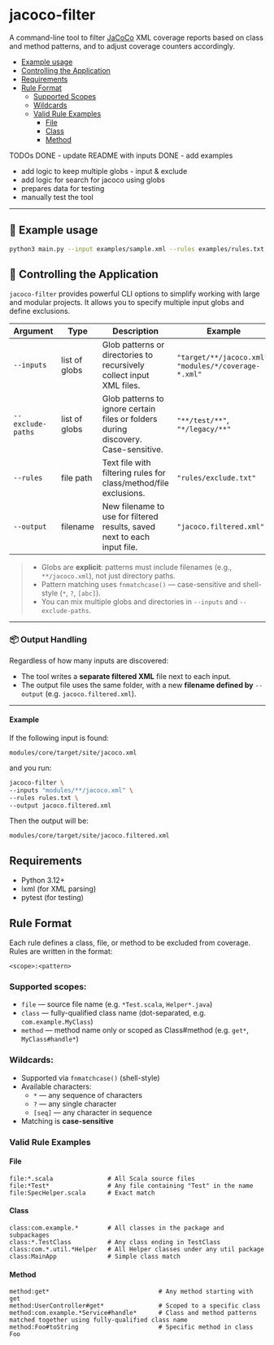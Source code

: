 # jacoco-filter

A command-line tool to filter [JaCoCo](https://www.jacoco.org/jacoco/) XML coverage reports based on class and method patterns, and to adjust coverage counters accordingly.

- [Example usage](#-example-usage)
- [Controlling the Application](#-controlling-the-application)
- [Requirements](#requirements)
- [Rule Format](#rule-format)
  - [Supported Scopes](#supported-scopes)
  - [Wildcards](#wildcards)
  - [Valid Rule Examples](#valid-rule-examples)
    - [File](#file)
    - [Class](#class)
    - [Method](#method)


TODOs
DONE - update README with inputs
DONE - add examples
- add logic to keep multiple globs - input & exclude
- add logic for search for jacoco using globs
- prepares data for testing
- manually test the tool

---

## 🧪 Example usage

```bash
python3 main.py --input examples/sample.xml --rules examples/rules.txt --output output.xml
```

## 🔧 Controlling the Application

`jacoco-filter` provides powerful CLI options to simplify working with large and modular projects. It allows you to specify multiple input globs and define exclusions.

| Argument         | Type           | Description                                                                        | Example                                                                                    |
|------------------|----------------|------------------------------------------------------------------------------------|--------------------------------------------------------------------------------------------|
| `--inputs`       | list of globs  | Glob patterns or directories to recursively collect input XML files.               | `"target/**/jacoco.xml"`, `"modules/*/coverage-*.xml"`                                    |
| `--exclude-paths`| list of globs  | Glob patterns to ignore certain files or folders during discovery. Case-sensitive. | `"**/test/**"`, `"*/legacy/**"`                                                            |
| `--rules`        | file path      | Text file with filtering rules for class/method/file exclusions.                   | `"rules/exclude.txt"`                                                                     |
| `--output`       | filename       | New filename to use for filtered results, saved next to each input file.           | `"jacoco.filtered.xml"`                                                    |

>- Globs are **explicit**: patterns must include filenames (e.g., `**/jacoco.xml`), not just directory paths.
>- Pattern matching uses `fnmatchcase()` — case-sensitive and shell-style (`*`, `?`, `[abc]`).
>- You can mix multiple globs and directories in `--inputs` and `--exclude-paths`.

---

### 📦 Output Handling

Regardless of how many inputs are discovered:

- The tool writes a **separate filtered XML** file next to each input.
- The output file uses the same folder, with a new **filename defined by** `--output` (e.g. `jacoco.filtered.xml`).

---

#### Example

If the following input is found:

```text
modules/core/target/site/jacoco.xml
```

and you run:

```bash
jacoco-filter \
--inputs "modules/**/jacoco.xml" \
--rules rules.txt \
--output jacoco.filtered.xml
```

Then the output will be:

```text
modules/core/target/site/jacoco.filtered.xml
```

## Requirements

- Python 3.12+
- lxml (for XML parsing)
- pytest (for testing)

## Rule Format

Each rule defines a class, file, or method to be excluded from coverage. Rules are written in the format:

```text
<scope>:<pattern>
```

### Supported scopes:

- `file` — source file name (e.g. `*Test.scala`, `Helper*.java`)
- `class` — fully-qualified class name (dot-separated, e.g. `com.example.MyClass`)
- `method` — method name only or scoped as Class#method (e.g. `get*`, `MyClass#handle*`)

### Wildcards:

- Supported via `fnmatchcase()` (shell-style)
- Available characters:
  - `*` — any sequence of characters
  - `?` — any single character
  - `[seq]` — any character in sequence
- Matching is **case-sensitive**

### Valid Rule Examples

#### File
```text
file:*.scala               # All Scala source files
file:*Test*                # Any file containing "Test" in the name
file:SpecHelper.scala      # Exact match
```

#### Class
```text
class:com.example.*        # All classes in the package and subpackages
class:*.TestClass          # Any class ending in TestClass
class:com.*.util.*Helper   # All Helper classes under any util package
class:MainApp              # Simple class match
```

#### Method
```text
method:get*                              # Any method starting with get
method:UserController#get*               # Scoped to a specific class
method:com.example.*Service#handle*      # Class and method patterns matched together using fully-qualified class name
method:Foo#toString                      # Specific method in class Foo
```
